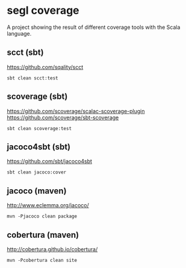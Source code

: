 segl coverage
=============

A project showing the result of different coverage tools with the Scala language.

scct (sbt)
----------

https://github.com/sqality/scct

    sbt clean scct:test

scoverage (sbt)
---------------

https://github.com/scoverage/scalac-scoverage-plugin
https://github.com/scoverage/sbt-scoverage

    sbt clean scoverage:test
    
jacoco4sbt (sbt)
----------------
    
https://github.com/sbt/jacoco4sbt    

    sbt clean jacoco:cover    
    
jacoco (maven)
--------------
http://www.eclemma.org/jacoco/
    
    mvn -Pjacoco clean package
    
cobertura (maven)
-----------------
http://cobertura.github.io/cobertura/

    mvn -Pcobertura clean site
